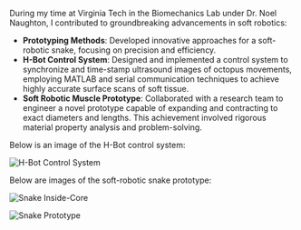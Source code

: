 During my time at Virginia Tech in the Biomechanics Lab under Dr. Noel Naughton, I contributed to groundbreaking advancements in soft robotics:

- **Prototyping Methods**: Developed innovative approaches for a soft-robotic snake, focusing on precision and efficiency.
- **H-Bot Control System**: Designed and implemented a control system to synchronize and time-stamp ultrasound images of octopus movements, employing MATLAB and serial communication techniques to achieve highly accurate surface scans of soft tissue.
- **Soft Robotic Muscle Prototype**: Collaborated with a research team to engineer a novel prototype capable of expanding and contracting to exact diameters and lengths. This achievement involved rigorous material property analysis and problem-solving.

Below is an image of the H-Bot control system:

![H-Bot Control System](https://github.com/user-attachments/assets/a4e390ac-45d0-4779-a1ff-93fd03fab4b8)


Below are images of the soft-robotic snake prototype:

![Snake Inside-Core](https://github.com/user-attachments/assets/90475b4f-2657-49d9-ba38-54d53992b05e)

![Snake Prototype](https://github.com/user-attachments/assets/a17de2a6-3d5e-4f56-80b3-32ddf70e2095)
